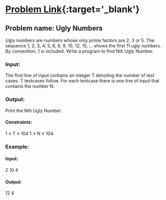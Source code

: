 # [Problem Link](https://practice.geeksforgeeks.org/problems/ugly-numbers/0){:target='_blank'}

## Problem name: Ugly Numbers

Ugly numbers are numbers whose only prime factors are 2, 3 or 5. The sequence 1, 2, 3, 4, 5, 6, 8, 9, 10, 12, 15, … shows the first 11 ugly numbers. By convention, 1 is included. Write a program to find Nth Ugly Number.

### Input:
The first line of input contains an integer T denoting the number of test cases. T testcases follow. For each testcase there is one line of input that contains the number N.

### Output:
Print the Nth Ugly Number.

#### Constraints:
1 ≤ T ≤ 104
1 ≤ N ≤ 104

### Example:
#### Input:
2
10
4
#### Output:
12
4
